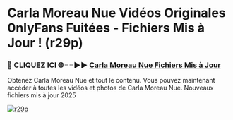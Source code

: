 # Carla Moreau Nue Vidéos Originales 0nlyFans Fuitées - Fichiers Mis à Jour ! (r29p)

<h3>🔴 CLIQUEZ ICI 🌐==►► <a href="https://tinyurl.com/2pmr4ezf" rel="nofollow">Carla Moreau Nue Fichiers Mis à Jour</a></h3>

Obtenez Carla Moreau Nue et tout le contenu. Vous pouvez maintenant accéder à toutes les vidéos et photos de Carla Moreau Nue. Nouveaux fichiers mis à jour 2025

[![r29p](https://i.imgur.com/6SNvagu.gif)](https://tinyurl.com/2pmr4ezf)
